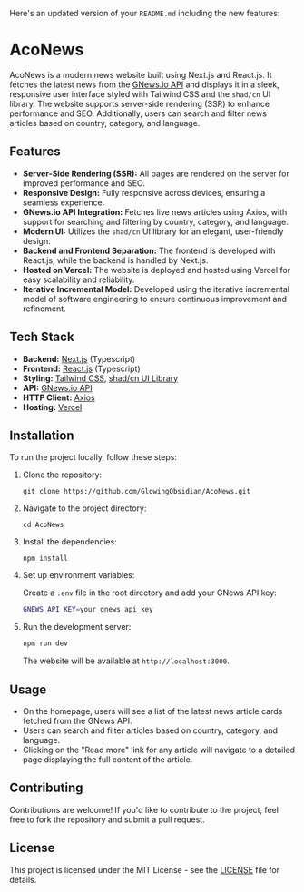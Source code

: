 Here's an updated version of your `README.md` including the new features:

# AcoNews

AcoNews is a modern news website built using Next.js and React.js. It fetches the latest news from the [GNews.io API](https://gnews.io/) and displays it in a sleek, responsive user interface styled with Tailwind CSS and the `shad/cn` UI library. The website supports server-side rendering (SSR) to enhance performance and SEO. Additionally, users can search and filter news articles based on country, category, and language.

## Features

- **Server-Side Rendering (SSR):** All pages are rendered on the server for improved performance and SEO.
- **Responsive Design:** Fully responsive across devices, ensuring a seamless experience.
- **GNews.io API Integration:** Fetches live news articles using Axios, with support for searching and filtering by country, category, and language.
- **Modern UI:** Utilizes the `shad/cn` UI library for an elegant, user-friendly design.
- **Backend and Frontend Separation:** The frontend is developed with React.js, while the backend is handled by Next.js.
- **Hosted on Vercel:** The website is deployed and hosted using Vercel for easy scalability and reliability.
- **Iterative Incremental Model:** Developed using the iterative incremental model of software engineering to ensure continuous improvement and refinement.

## Tech Stack

- **Backend:** [Next.js](https://nextjs.org/) (Typescript)
- **Frontend:** [React.js](https://reactjs.org/) (Typescript)
- **Styling:** [Tailwind CSS](https://tailwindcss.com/), [shad/cn UI Library](https://shadcn.dev/)
- **API:** [GNews.io API](https://gnews.io/)
- **HTTP Client:** [Axios](https://axios-http.com/)
- **Hosting:** [Vercel](https://vercel.com/)

## Installation

To run the project locally, follow these steps:

1. Clone the repository:
   ```
   git clone https://github.com/GlowingObsidian/AcoNews.git
   ```
2. Navigate to the project directory:
   ```
   cd AcoNews
   ```
3. Install the dependencies:
   ```
   npm install
   ```
4. Set up environment variables:

   Create a `.env` file in the root directory and add your GNews API key:

   ```bash
   GNEWS_API_KEY=your_gnews_api_key
   ```

5. Run the development server:

   ```bash
   npm run dev
   ```

   The website will be available at `http://localhost:3000`.

## Usage

- On the homepage, users will see a list of the latest news article cards fetched from the GNews API.
- Users can search and filter articles based on country, category, and language.
- Clicking on the "Read more" link for any article will navigate to a detailed page displaying the full content of the article.

## Contributing

Contributions are welcome! If you'd like to contribute to the project, feel free to fork the repository and submit a pull request.

## License

This project is licensed under the MIT License - see the [LICENSE](LICENSE) file for details.
